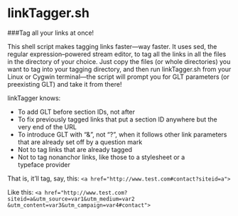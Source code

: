 linkTagger.sh
=============

###Tag all your links at once!

This shell script makes tagging links faster&mdash;way faster. It uses sed, the regular expression&ndash;powered stream editor, to tag all the links in all the files in the directory of your choice. Just copy the files (or whole directories) you want to tag into your tagging directory, and then run linkTagger.sh from your Linux or Cygwin terminal&mdash;the script will prompt you for GLT parameters (or preexisting GLT) and take it from there!

linkTagger knows:
* To add GLT before section IDs, not after
* To fix previously tagged links that put a section ID anywhere but the very end of the&nbsp;URL
* To introduce GLT with &ldquo;&&rdquo;, not &ldquo;?&rdquo;, when it follows other link parameters that are already set off by a question&nbsp;mark
* Not to tag links that are already tagged
* Not to tag nonanchor links, like those to a stylesheet or a typeface&nbsp;provider

That is, it&rsquo;ll tag, say, this: 
`<a href="http://www.test.com#contact?siteid=a">`

Like this: 
`<a href="http://www.test.com?siteid=a&utm_source=var1&utm_medium=var2`
`&utm_content=var3&utm_campaign=var4#contact">`
